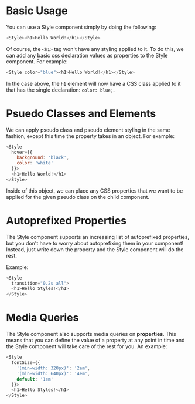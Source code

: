 # Basic Usage

You can use a Style component simply by doing the following:

```js
<Style><h1>Hello World!</h1></Style>
```

Of course, the `<h1>` tag won't have any styling applied to it. To do this, we can add any basic css declaration values as properties to the Style component. For example:

```js
<Style color="blue"><h1>Hello World!</h1></Style>
```

In the case above, the `h1` element will now have a CSS class applied to it that has the single declaration: `color: blue;`.

# Psuedo Classes and Elements

We can apply pseudo class and pseudo element styling in the same fashion, except this time the property takes in an object. For example:

```js
<Style
  hover={{
    background: 'black',
    color: 'white'
  }}>
  <h1>Hello World!</h1>
</Style>
```

Inside of this object, we can place any CSS properties that we want to be applied for the given pseudo class on the child component.

# Autoprefixed Properties

The Style component supports an increasing list of autoprefixed properties, but you don't have to worry about autoprefixing them in your component! Instead, just write down the property and the Style component will do the rest.

Example:

```js
<Style
  transition="0.2s all">
  <h1>Hello Styles!</h1>
</Style>
```

# Media Queries

The Style component also supports media queries on __properties__. This means that you can define the value of a property at any point in time and the Style component will take care of the rest for you. An example:

```js
<Style
  fontSize={{
    '(min-width: 320px)': '2em',
    '(min-width: 640px)': '4em',
    default: '1em'
  }}>
  <h1>Hello Styles!</h1>
</Style>
```
